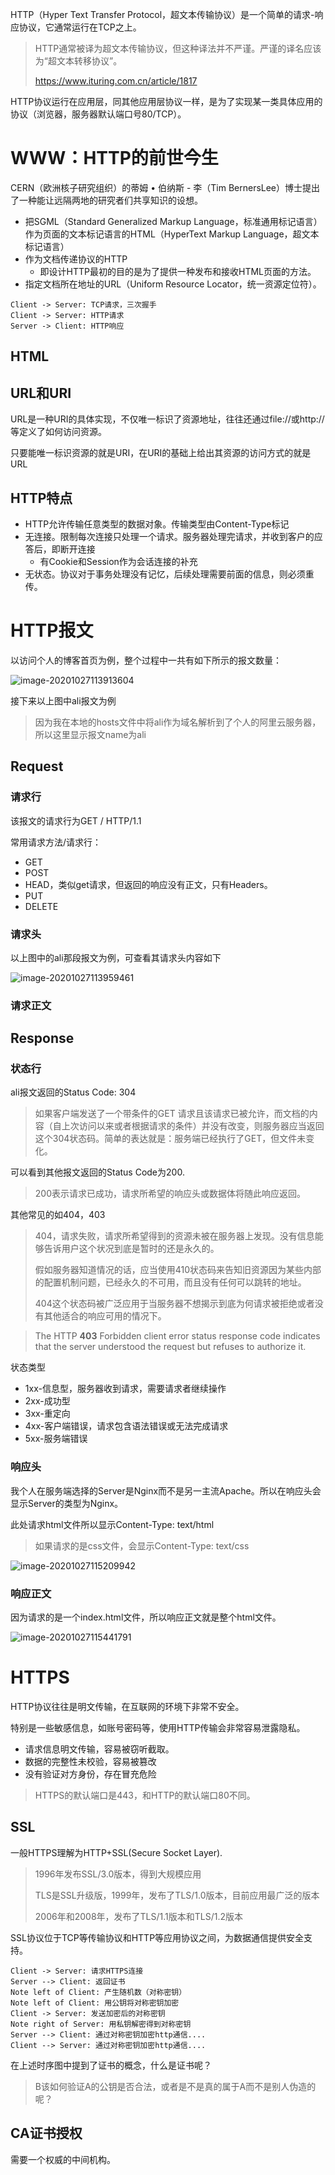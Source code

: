 

HTTP（Hyper Text Transfer Protocol，超文本传输协议）是一个简单的请求-响应协议，它通常运行在TCP之上。

> HTTP通常被译为超文本传输协议，但这种译法并不严谨。严谨的译名应该 为“超文本转移协议”。
>
> https://www.ituring.com.cn/article/1817

HTTP协议运行在应用层，同其他应用层协议一样，是为了实现某一类具体应用的协议（浏览器，服务器默认端口号80/TCP）。

# WWW：HTTP的前世今生

CERN（欧洲核子研究组织）的蒂姆 • 伯纳斯 - 李（Tim BernersLee）博士提出了一种能让远隔两地的研究者们共享知识的设想。

* 把SGML（Standard Generalized Markup Language，标准通用标记语言）作为页面的文本标记语言的HTML（HyperText Markup Language，超文本标记语言）
* 作为文档传递协议的HTTP
  * 即设计HTTP最初的目的是为了提供一种发布和接收HTML页面的方法。
* 指定文档所在地址的URL（Uniform Resource Locator，统一资源定位符）。





```sequence
Client -> Server: TCP请求，三次握手
Client -> Server: HTTP请求
Server -> Client: HTTP响应

```

## HTML



## URL和URI

URL是一种URI的具体实现，不仅唯一标识了资源地址，往往还通过file://或http://等定义了如何访问资源。

只要能唯一标识资源的就是URI，在URI的基础上给出其资源的访问方式的就是URL



## HTTP特点

* HTTP允许传输任意类型的数据对象。传输类型由Content-Type标记
* 无连接。限制每次连接只处理一个请求。服务器处理完请求，并收到客户的应答后，即断开连接
  * 有Cookie和Session作为会话连接的补充
* 无状态。协议对于事务处理没有记忆，后续处理需要前面的信息，则必须重传。





# HTTP报文

以访问个人的博客首页为例，整个过程中一共有如下所示的报文数量：

![image-20201027113913604](C:/Users/Five/Desktop/note/img/image-20201027113913604.png)

接下来以上图中ali报文为例

> 因为我在本地的hosts文件中将ali作为域名解析到了个人的阿里云服务器，所以这里显示报文name为ali

## Request

### 请求行

该报文的请求行为GET / HTTP/1.1

常用请求方法/请求行：

* GET
* POST
* HEAD，类似get请求，但返回的响应没有正文，只有Headers。
* PUT
* DELETE



### 请求头

以上图中的ali那段报文为例，可查看其请求头内容如下

![image-20201027113959461](C:/Users/Five/Desktop/note/img/image-20201027113959461.png)

### 请求正文





## Response

### 状态行

ali报文返回的Status Code: 304

> 如果客户端发送了一个带条件的GET 请求且该请求已被允许，而文档的内容（自上次访问以来或者根据请求的条件）并没有改变，则服务器应当返回这个304状态码。简单的表达就是：服务端已经执行了GET，但文件未变化。

可以看到其他报文返回的Status Code为200.

> 200表示请求已成功，请求所希望的响应头或数据体将随此响应返回。

其他常见的如404，403

> 404，请求失败，请求所希望得到的资源未被在服务器上发现。没有信息能够告诉用户这个状况到底是暂时的还是永久的。
>
> 假如服务器知道情况的话，应当使用410状态码来告知旧资源因为某些内部的配置机制问题，已经永久的不可用，而且没有任何可以跳转的地址。
>
> 404这个状态码被广泛应用于当服务器不想揭示到底为何请求被拒绝或者没有其他适合的响应可用的情况下。

> The HTTP **403** Forbidden client error status response code indicates that the server understood the request but refuses to authorize it.

状态类型

* 1xx-信息型，服务器收到请求，需要请求者继续操作
* 2xx-成功型
* 3xx-重定向
* 4xx-客户端错误，请求包含语法错误或无法完成请求
* 5xx-服务端错误



### 响应头

我个人在服务端选择的Server是Nginx而不是另一主流Apache。所以在响应头会显示Server的类型为Nginx。

此处请求html文件所以显示Content-Type: text/html

> 如果请求的是css文件，会显示Content-Type: text/css

![image-20201027115209942](C:/Users/Five/Desktop/note/img/image-20201027115209942.png)



### 响应正文

因为请求的是一个index.html文件，所以响应正文就是整个html文件。

![image-20201027115441791](C:/Users/Five/Desktop/note/img/image-20201027115441791.png)





# HTTPS

HTTP协议往往是明文传输，在互联网的环境下非常不安全。

特别是一些敏感信息，如账号密码等，使用HTTP传输会非常容易泄露隐私。

- 请求信息明文传输，容易被窃听截取。
- 数据的完整性未校验，容易被篡改
- 没有验证对方身份，存在冒充危险

> HTTPS的默认端口是443，和HTTP的默认端口80不同。



## SSL

一般HTTPS理解为HTTP+SSL(Secure Socket Layer).

> 1996年发布SSL/3.0版本，得到大规模应用
>
> TLS是SSL升级版，1999年，发布了TLS/1.0版本，目前应用最广泛的版本
>
> 2006年和2008年，发布了TLS/1.1版本和TLS/1.2版本

SSL协议位于TCP等传输协议和HTTP等应用协议之间，为数据通信提供安全支持。

```sequence
Client -> Server: 请求HTTPS连接
Server --> Client: 返回证书
Note left of Client: 产生随机数（对称密钥）
Note left of Client: 用公钥将对称密钥加密
Client -> Server: 发送加密后的对称密钥
Note right of Server: 用私钥解密得到对称密钥
Server --> Client: 通过对称密钥加密http通信....
Client --> Server: 通过对称密钥加密http通信....
```



在上述时序图中提到了证书的概念，什么是证书呢？

> B该如何验证A的公钥是否合法，或者是不是真的属于A而不是别人伪造的呢？

## CA证书授权

需要一个权威的中间机构。





[^2]:[A Story about Encrypted communication](http://www.youdzone.com/signature.html) 